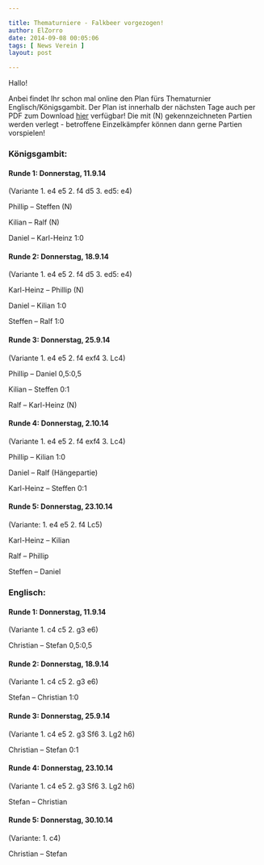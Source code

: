 ```yaml
---

title: Thematurniere - Falkbeer vorgezogen!
author: ElZorro
date: 2014-09-08 00:05:06
tags: [ News Verein ]
layout: post

---
```


Hallo!

Anbei findet Ihr schon mal online den Plan fürs Thematurnier Englisch/Königsgambit. Der Plan ist innerhalb der nächsten Tage auch per PDF zum Download [hier](http://www.buccaneer.de/Hiltrup86/Thematurnier.pdf) verfügbar! Die mit (N) gekennzeichneten Partien werden verlegt - betroffene Einzelkämpfer können dann gerne Partien vorspielen!

<!-- continue -->
### Königsgambit:

#### Runde 1: Donnerstag, 11.9.14 

(Variante 1. e4 e5 2. f4 d5 3. ed5: e4)

Phillip – Steffen (N)

Kilian – Ralf (N)

Daniel – Karl-Heinz 1:0

#### Runde 2: Donnerstag, 18.9.14 

(Variante 1. e4 e5 2. f4 d5 3. ed5: e4)

Karl-Heinz – Phillip (N)

Daniel – Kilian 1:0

Steffen – Ralf 1:0

#### Runde 3: Donnerstag, 25.9.14 

(Variante 1. e4 e5 2. f4 exf4 3. Lc4) 

Phillip – Daniel 0,5:0,5

Kilian – Steffen 0:1

Ralf – Karl-Heinz (N)

#### Runde 4: Donnerstag, 2.10.14 

(Variante 1. e4 e5 2. f4 exf4 3. Lc4) 

Phillip – Kilian 1:0

Daniel – Ralf (Hängepartie)

Karl-Heinz – Steffen 0:1

#### Runde 5: Donnerstag, 23.10.14 

(Variante: 1. e4 e5 2. f4 Lc5)

Karl-Heinz – Kilian

Ralf – Phillip

Steffen – Daniel

### Englisch:

#### Runde 1: Donnerstag, 11.9.14 

(Variante 1. c4 c5 2. g3 e6) 

Christian – Stefan 0,5:0,5

#### Runde 2: Donnerstag, 18.9.14 

(Variante 1. c4 c5 2. g3 e6) 

Stefan – Christian 1:0


#### Runde 3: Donnerstag, 25.9.14 

(Variante 1. c4 e5 2. g3 Sf6 3. Lg2 h6)

Christian – Stefan 0:1


#### Runde 4: Donnerstag, 23.10.14 

(Variante 1. c4 e5 2. g3 Sf6 3. Lg2 h6)

Stefan – Christian

#### Runde 5: Donnerstag, 30.10.14 

(Variante: 1. c4)

Christian – Stefan


